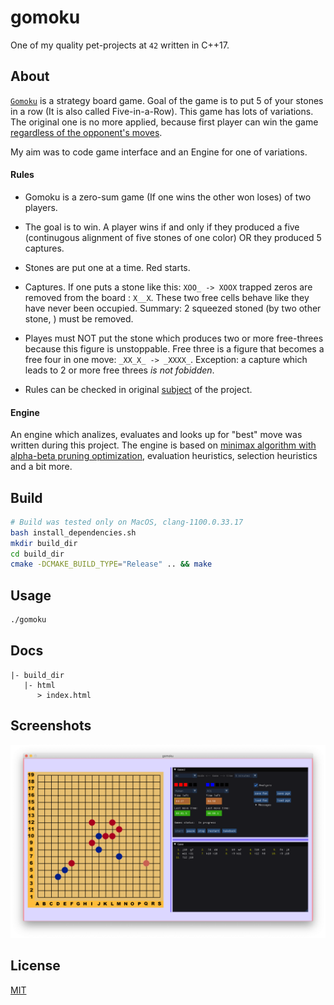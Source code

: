 # gomoku

One of my quality pet-projects at `42` written in C++17. 

## About

[`Gomoku`](https://en.wikipedia.org/wiki/Gomoku) is a strategy board game. Goal of the game is to put 5 of your 
stones in a row (It is also called Five-in-a-Row). This game has lots of variations. 
The original one is no more applied, because first player can win the game
[regardless of the opponent's moves](https://habr.com/ru/post/437064/).  

My aim was to code game interface and an Engine for one of variations.

#### Rules

+ Gomoku is a zero-sum game (If one wins the other won loses) of two players.
+ The goal is to win. A player wins if and only if they produced a five
    (continugous alignment of five stones of one color) OR they produced 5 captures.
 
+ Stones are put one at a time. Red starts.
+ Captures. If one puts a stone like this: `XOO_ -> XOOX` trapped zeros are removed from the board :
`X__X`. These two free cells behave like they have never been occupied. Summary:
2 squeezed stoned (by two other stone, ) must be removed.
+ Playes must NOT put the stone which produces two or more free-threes because this figure is unstoppable.
Free three is a figure that becomes a free four in one move: `_XX_X_ -> _XXXX_`.
Exception: a capture which leads to 2 or more free threes *is not fobidden*.
+ Rules can be checked in original [subject](https://cdn.intra.42.fr/pdf/pdf/13352/en.subject.pdf) of the project. 

#### Engine

An engine which analizes, evaluates and looks up for "best" move was written during this project.
The engine is based on [minimax algorithm with alpha-beta pruning optimization](http://web.cs.ucla.edu/~rosen/161/notes/alphabeta.html),
evaluation heuristics, selection heuristics and a bit more.

## Build

```bash
# Build was tested only on MacOS, clang-1100.0.33.17
bash install_dependencies.sh
mkdir build_dir
cd build_dir
cmake -DCMAKE_BUILD_TYPE="Release" .. && make
```

## Usage

```bash
./gomoku
```

## Docs
```
|- build_dir
   |- html
      > index.html 
```

## Screenshots

![example 2](resourses/gomoku1.png)


## License
[MIT](https://choosealicense.com/licenses/mit/)
